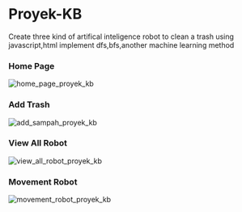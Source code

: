 # Proyek-KB
Create three kind of artifical inteligence robot to clean a trash using javascript,html implement dfs,bfs,another machine learning method

### Home Page
![home_page_proyek_kb](https://user-images.githubusercontent.com/83412242/233724535-b2eaa435-d4e2-406e-ba21-eb9024ad1b1a.png)

### Add Trash
![add_sampah_proyek_kb](https://user-images.githubusercontent.com/83412242/233725144-b6747886-4c1d-401c-bddc-e83c83e3027a.png)

### View All Robot 
![view_all_robot_proyek_kb](https://user-images.githubusercontent.com/83412242/233725155-42c3071e-9e78-41b0-8264-ba7ada734314.png)

### Movement Robot
![movement_robot_proyek_kb](https://user-images.githubusercontent.com/83412242/233725153-f94b8681-b7b6-4ab8-a008-7c84f1ecae11.png)








